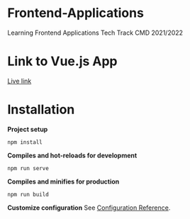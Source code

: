 # Frontend-Applications

Learning Frontend Applications Tech Track CMD 2021/2022

# Link to Vue.js App

[Live link](https://google.nl)

# Installation

**Project setup**
```
npm install
```

**Compiles and hot-reloads for development**
```
npm run serve
```

**Compiles and minifies for production**
```
npm run build
```

**Customize configuration**
See [Configuration Reference](https://cli.vuejs.org/config/).


